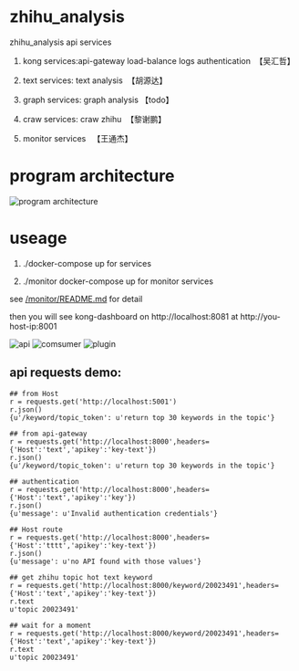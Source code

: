 # zhihu_analysis
zhihu_analysis api services
1. kong services:api-gateway load-balance logs authentication  【吴汇哲】

2. text services: text analysis  【胡源达】

3. graph services: graph analysis 【todo】

4. craw services: craw zhihu  【黎谢鹏】

5. monitor services   【王通杰】

# program architecture
![program architecture](https://github.com/phiedulxp/zhihu_analysis/blob/master/pic/zhihu.png)

# useage

1. ./docker-compose up for services

2. ./monitor docker-compose up for monitor services

see [/monitor/README.md](https://github.com/phiedulxp/zhihu_analysis/blob/master/monitor/README.md) for detail

then you will see kong-dashboard on http://localhost:8081 at http://you-host-ip:8001

![api](https://github.com/phiedulxp/zhihu_analysis/blob/master/pic/api.png)
![comsumer](https://github.com/phiedulxp/zhihu_analysis/blob/master/pic/comsumer.png)
![plugin](https://github.com/phiedulxp/zhihu_analysis/blob/master/pic/plugin.png)

## api requests demo:

```
## from Host
r = requests.get('http://localhost:5001')
r.json()
{u'/keyword/topic_token': u'return top 30 keywords in the topic'}

## from api-gateway
r = requests.get('http://localhost:8000',headers={'Host':'text','apikey':'key-text'})
r.json()
{u'/keyword/topic_token': u'return top 30 keywords in the topic'}

## authentication
r = requests.get('http://localhost:8000',headers={'Host':'text','apikey':'key'})
r.json()
{u'message': u'Invalid authentication credentials'}

## Host route
r = requests.get('http://localhost:8000',headers={'Host':'tttt','apikey':'key-text'})
r.json()
{u'message': u'no API found with those values'}

## get zhihu topic hot text keyword
r = requests.get('http://localhost:8000/keyword/20023491',headers={'Host':'text','apikey':'key-text'})
r.text
u'topic 20023491'

## wait for a moment
r = requests.get('http://localhost:8000/keyword/20023491',headers={'Host':'text','apikey':'key-text'})
r.text
u'topic 20023491'
```

